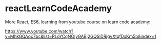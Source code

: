 # reactLearnCodeAcademy

More React, ES6, learning from youtube course on learn code academy:

https://www.youtube.com/watch?v=MhkGQAoc7bc&list=PLoYCgNOIyGABj2GQSlDRjgvXtqfDxKm5b&index=1
